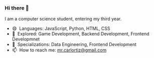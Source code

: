 ### Hi there 👋

I am a computer science student, entering my third year.

- 😄 ‎ Languages: JavaScript, Python, HTML, CSS
- 🔭 ‎ Explored: Game Development, Backend Development, Frontend Developmnet
- 🔎 ‎ Specializations: Data Engineering, Frontend Development
- 📫 ‎ How to reach me: mr.carlortiz@gmail.com
